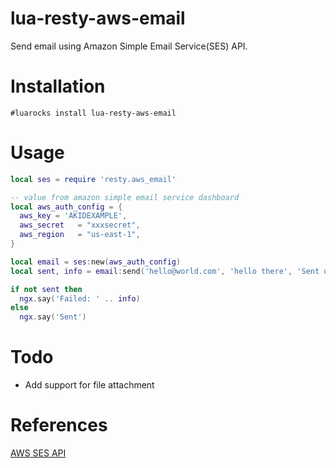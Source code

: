 # lua-resty-aws-email
Send email using Amazon Simple Email Service(SES) API.

# Installation

    #luarocks install lua-resty-aws-email


# Usage
```lua
local ses = require 'resty.aws_email'

-- value from amazon simple email service dashboard
local aws_auth_config = {
  aws_key = 'AKIDEXAMPLE',
  aws_secret   = "xxxsecret",
  aws_region   = "us-east-1",  
}

local email = ses:new(aws_auth_config)
local sent, info = email:send('hello@world.com', 'hello there', 'Sent using AWS Simple Email Service API') 

if not sent then
  ngx.say('Failed: ' .. info)
else
  ngx.say('Sent')
```

# Todo
- Add support for file attachment


# References
[AWS SES API](https://docs.aws.amazon.com/ses/latest/DeveloperGuide/query-interface-requests.html)

